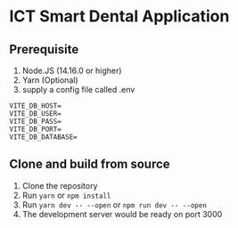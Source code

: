 # ICT Smart Dental Application

## Prerequisite

1. Node.JS (14.16.0 or higher)
2. Yarn (Optional)
3. supply a config file called .env

```
VITE_DB_HOST=
VITE_DB_USER=
VITE_DB_PASS=
VITE_DB_PORT=
VITE_DB_DATABASE=
```

## Clone and build from source

1. Clone the repository
2. Run `yarn` or `npm install`
3. Run `yarn dev -- --open` or `npm run dev -- --open`
4. The development server would be ready on port 3000
